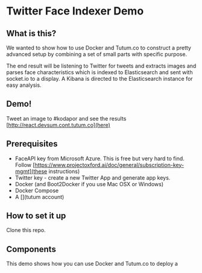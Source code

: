 Twitter Face Indexer Demo
=========================

## What is this?

We wanted to show how to use Docker and Tutum.co to construct a pretty advanced setup by combining a set of small parts with specific purpose.

The end result will be listening to Twitter for tweets and extracts images and parses face characteristics which is indexed to Elasticsearch and sent with socket.io to a display. A Kibana is directed to the Elasticsearch instance for easy analysis.

## Demo!

Tweet an image to #kodapor and see the results [http://react.devsum.cont.tutum.co](here)

## Prerequisites
- FaceAPI key from Microsoft Azure. This is free but very hard to find. Follow [https://www.projectoxford.ai/doc/general/subscription-key-mgmt](these instructions)
- Twitter key - create a new Twitter App and generate app keys.
- Docker (and Boot2Docker if you use Mac OSX or Windows)
- Docker Compose
- A [](tutum account)

## How to set it up

Clone this repo. 




## Components

This demo shows how you can use Docker and Tutum.co to deploy a 